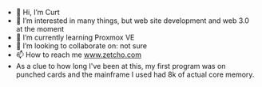- 👋 Hi, I’m Curt
- 👀 I’m interested in many things, but web site development and web 3.0 at the moment
- 🌱 I’m currently learning Proxmox VE
- 💞️ I’m looking to collaborate on: not sure
- 📫 How to reach me www.zetcho.com
- As a clue to how long I've been at this, my first program was on punched cards and the mainframe I used had 8k of actual core memory.

<!---
gcortes/gcortes is a ✨ special ✨ repository because its `README.md` (this file) appears on your GitHub profile.
You can click the Preview link to take a look at your changes.
--->
